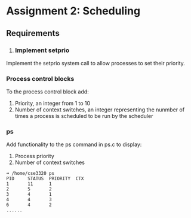 # Assignment 2: Scheduling

## Requirements

1. ### Implement setprio
Implement the setprio system call to allow processes to set their priority.  

### Process control blocks
To the process control block add:
1. Priority, an integer from 1 to 10
2. Number of context switches, an integer representing the nunmber of times a process is scheduled to be run by the scheduler

### ps 
Add functionality to the ps command in ps.c to display:
1. Process priority
2. Number of context switches

```shell
➜ /home/cse3320 ps
PID     STATUS  PRIORITY  CTX
1       11      1
2       5       2
3       4       1
4       4       3
6       4       2
......
```
